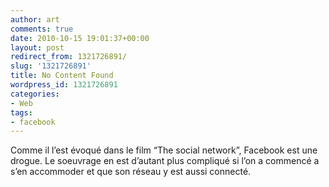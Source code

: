 ```yaml
---
author: art
comments: true
date: 2010-10-15 19:01:37+00:00
layout: post
redirect_from: 1321726891/
slug: '1321726891'
title: No Content Found
wordpress_id: 1321726891
categories:
- Web
tags:
- facebook
---
```


Comme il l’est évoqué dans le film “The social network”, Facebook est une drogue. Le soeuvrage en est d’autant plus compliqué si l’on a commencé a s’en accommoder et que son réseau y est aussi connecté.

